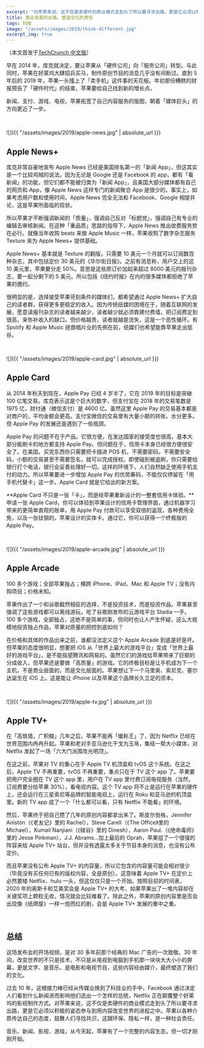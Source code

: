 ```yaml
---
excerpt: "对苹果来说，这不仅是卖硬件的商业模式走到头了所以要寻求出路，更是它必须以积极的姿态参与到用内容改变世界的进程之中。以各种介质传达自己的态度，鼓舞人们寻找共识，这跟环保、隐私一样，是一种社会责任。"
title: 商业发展的出路，塑造文化的责任
tags: 科技
image: "/assets/images/2019/think-different.jpg"
excerpt_img: true
---
```


（本文首发于[TechCrunch 中文版](https://techcrunch.cn/2019/03/26/apple-spring-event/)）

早在 2014 年，库克就决定，要让苹果从「硬件公司」向「服务公司」转型。与此同时，苹果在好莱坞大肆招兵买马，制作原创节目的消息几乎没有间断过。直到 5 年后的 2019 年，苹果一头撞上了「卖手机」这件事的天花板。年初那份糟糕的财报预告了「硬件时代」的结束，苹果要给自己找到新的增长点。

新闻、支付、游戏、电视，苹果拓宽了自己内容服务的版图，朝着「媒体巨头」的方向更近了一步。

<br>

![]({{ "/assets/images/2019/apple-news.jpg" | absolute_url }})

## Apple News+
库克非常自豪地宣布 Apple News 已经是美国排名第一的「新闻 App」，但这其实是一个比较鸡贼的说法。因为无论是 Google 还是 Facebook 的 app，都有「看新闻」的功能，但它们都不能被归类为「新闻 App」，且美国大部分媒体都有自己的网页和 App，像 Apple News 这样专门的新闻聚合 App 是很少的。事实上，如果考虑用户数和使用时间，Apple News 完全无法和 Facebook、Google 相提并论，这是苹果所面临的现状。

所以苹果才不断强调新闻的「质量」，强调自己反对「标题党」，强调自己有专业的编辑去审核新闻。在这种「重品质」思路的指导下，Apple News 推出收费服务势在必行。就像当年收购 beats 来做 Apple Music 一样，苹果收购了数字杂志服务 Texture 来为 Apple News+ 提供基础。

Apple News+ 基本就是 Texture 的翻版，只需要 10 美元一个月就可以订阅数百种杂志，其中包括定价 30 美元的《华尔街日报》。之前有消息称，用户交上的这 10 美元里，苹果要分走 50%。意思是这些原订价加起来超过 8000 美元的报刊杂志，要一起分剩下的 5 美元。所以包括《纽约时报》在内的很多媒体都拒绝了苹果的邀约。

很明显的是，选择接受苹果苛刻条件的媒体们，都希望通过 Apple News+ 扩大自己的读者群，获得更多更稳定的收入。因为传统纸媒的困境在于，随着互联网的发展，愿意读报刊杂志的读者越来越少，读者越少就必须靠建付费墙，把订阅费定到很高，来弥补收入的缺口。但价格越贵，读者就越是流失，这是一个恶性循环。有 Spotify 和 Apple Music 拯救唱片业的先例在前，纸媒们也希望能靠苹果走出低谷。

<br>

![]({{ "/assets/images/2019/apple-card.jpg" | absolute_url }})

## Apple Card
从 2014 年秋天到现在，Apple Pay 已经 4 岁半了，它在 2019 年的目标是突破 100 亿笔交易。库克表示这是个巨大的数字，但支付宝在 2018 年的交易笔数是 1975 亿，财付通（微信支付）是 4600 亿。虽然这里 Apple Pay 的交易基本都是对商户的，平均金额会更高。支付宝微信的交易里有大量小额的转账，水分更多。但 Apple Pay 的发展还是遇到了一些瓶颈。

Apple Pay 的问题不在于产品。它很方便，在发达国家的接受度也很高，基本大部分能刷卡的地方都支持 Apple Pay。但问题在于，信用卡本身已经很方便很安全了。在美国，买完东西你只需要把卡插进 POS 机，不需要密码，不需要安全码，小额的交易甚至不需要签名，就可以完成授权。即使碰到被盗刷，你只需要给银行打个电话，银行会妥善处理好一切。这样的环境下，人们自然缺乏使用手机支付的动力。所以苹果要进一步增加 Apple Pay 的优势筹码，不能仅仅停留在「用手机代替卡」这一步。Apple Card 就是它给出的新方案。

**Apple Card 不只是一张「卡」，而是经苹果重新设计的一整套信用卡体验。**申请一张 Apple Card，你可以体验到苹果设计的信用卡管理界面，通过机器学习带来的更简单直观的账单，用 Apple Pay 付款可以享受双倍的返现，各种费用全免，以及一张钛钢的，苹果设计的实体卡。通过它，你可以获得一个终极版的 Apple Pay。

<br>

![]({{ "/assets/images/2019/apple-arcade.jpg" | absolute_url }})

## Apple Arcade
100 多个游戏；全部苹果独占；横跨 iPhone、iPad、Mac 和 Apple TV；没有内购项目；价格未知。

苹果作出了一个和谷歌截然相反的选择，不是投资技术，而是投资作品。苹果甚至强调了这些游戏都可以离线游玩，呛了谷歌刚发布的云游戏平台 Stadia 一手。100 多个游戏，全部独占，这绝不是简单的事，但同时也让人产生怀疑，这么大规模地投资独占作品，苹果对质量的把控到底如何？

在价格和具体的作品出来之前，谁都没法定义这个 Apple Arcade 到底是好是坏。但苹果的态度很明显，想要把 iOS 从「世界上最大的游戏平台」变成「世界上最好的游戏平台」，是不能指望腾讯和网易的。虽然它们的游戏给苹果带来了巨额的分成收入，但苹果还是要做「高质量」的游戏。它的终极目标是让手机成为下一个主机，不是商业层面的，而是文化层面的。苹果想让下一个马里奥、索尼克、塞尔达诞生在 iOS 上。这是能让 iPhone 以及苹果这个品牌长久立足的资本。

<br>

![]({{ "/assets/images/2019/apple-tv.jpg" | absolute_url }})

## Apple TV+
在「高筑墙，广积粮」几年之后，苹果不能再「缓称王」了，因为 Netflix 已经在世界范围内冉冉升起。苹果和老对手亚马逊化干戈为玉帛，集结一帮大小媒体，对 Netflix 发起了一场「六大门派围攻光明顶」。

在这之前，苹果对 TV 的重心在于 Apple TV 机顶盒和 tvOS 这个系统。在这之后，Apple TV 不再重要，tvOS 不再重要，重点只在于 TV 这个 app 了。苹果要把用户完全圈在 TV 这个 app 里，用户在 TV app 里付费订阅电视服务（当然，订阅费要分给苹果 30%），看电视内容。这个 TV app 将不止是运行在苹果的硬件上，还会运行在三星索尼等品牌的智能电视上，运行在 Roku 和亚马逊的机顶盒里。新的 TV app 成了一个「什么都可以看，只有 Netflix 不能看」的环境。

然后，苹果终于把自己攒了几年的原创内容都拿出来了。斯皮尔伯格，Jennifer Aniston（《老友记》里的 Rachel），Steve Carell（《The Office》里的 Michael），Kumail Nanjiani（《硅谷》里的 Dinesh），Aaron Paul.（《绝命毒师》里的 Jesse Pinkman），J.J. Abrams…加上最后的 Oprah，苹果组了一个很强的阵容来给 Apple TV+ 站台，但并没有透露太多关于节目本身的消息，也没有公布定价。

而且苹果没有公布 Apple TV+ 的内容量，所以它包含的内容量可能会相对很少（毕竟没有买任何已有的版权内容，全是原创）。这意味着 Apple TV+ 在定价上必然要矮 Netflix、hulu 一头，但这仅仅只是一个开始。按照目前的时间表，2020 年的奥斯卡和艾美奖会是 Apple TV+ 的大考，如果苹果出了一堆内容却在关键奖项上颗粒无收，情况就会比较难看了。除此之外，苹果的原创内容里是否会出现像《纸牌屋》一样一炮而红的剧，会是 Apple TV+ 发展的重中之重。

<br>

## 总结
这场发布会的开场视频，是对 30 多年前那个经典的 Mac 广告的一次致敬。30 年间，改变世界的不只是技术，不只是从电视到电脑到手机那一块块大大小小的屏幕，更是文字、是音乐、是电影和电视节目，这些内容经由媒介，最终塑造了我们的文化。

过去 10 年，这根接力棒已经从传媒业换到了科技业的手中，Facebook 通过决定人们看到什么新闻进而影响他们选出一个怎样的总统，Netflix 正在颠覆整个好莱坞的影视制作方式。对苹果来说，这不仅是卖硬件的商业模式走到头了所以要寻求出路，更是它必须以积极的姿态参与到用内容改变世界的进程之中。苹果以各种介质传达自己的态度，鼓舞人们寻找共识，这跟环保、隐私一样，是一种社会责任。

音乐、新闻、影视、游戏，从今天起，苹果有了一个完整的内容生态，但一切才刚刚开始。